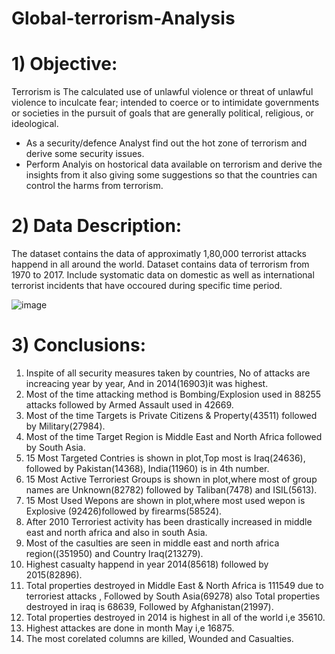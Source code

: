 # Global-terrorism-Analysis
# 1) Objective:
Terrorism is The calculated use of unlawful violence or threat of unlawful violence to inculcate fear; intended to coerce or to intimidate governments or societies in the pursuit of goals that are generally political, religious, or ideological.


*   As a security/defence Analyst find out the hot zone of terrorism and derive some security issues.
*   Perform Analyis on hostorical data available on terrorism and derive the insights from it also giving some suggestions so that the countries can control the harms from terrorism.
# 2) Data Description:
The dataset contains the data of approximatly 1,80,000 terrorist attacks happend in all around the world.
Dataset contains data of terrorism from 1970 to 2017.
Include systomatic data on domestic as well as international terrorist incidents that have occoured during specific time period.

![image]()

# 3) Conclusions:
1.   Inspite of all security measures taken by countries, No of attacks are increacing year by year, And in 2014(16903)it was highest.
2.   Most of the time attacking method is Bombing/Explosion used in 88255 attacks followed by Armed Assault used in 42669.
3.   Most of the time Targets is Private Citizens & Property(43511) followed by Military(27984).
4.  Most of the time Target Region is Middle East and North Africa followed by South Asia.
5. 15 Most Targeted Contries is shown in plot,Top most is Iraq(24636), followed by Pakistan(14368), India(11960) is in 4th number.
6.  15 Most Active Terroriest Groups is shown in plot,where most of group names are Unknown(82782) followed by Taliban(7478) and ISIL(5613).
7. 15 Most Used Wepons are shown in plot,where most used wepon is Explosive (92426)followed by firearms(58524).
8. After 2010 Terroriest activity has been drastically increased in middle east and north africa and also in south Asia.
9. Most of the casulties are seen in middle east and north africa region((351950) and Country Iraq(213279).
10. Highest casualty happend in year 2014(85618) followed by 2015(82896).
11. Total properties destroyed in Middle East & North Africa is 111549 due to terroriest attacks , Followed by South Asia(69278) also Total properties destroyed in iraq is 68639, Followed by Afghanistan(21997).
12. Total properties destroyed in 2014 is highest in all of the world  i,e 35610.
13. Highest attackes are done in month May i,e 16875.
14. The most corelated columns are killed, Wounded and Casualties.
